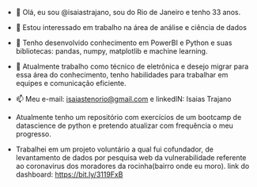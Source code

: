 - 👋 Olá, eu sou @isaiastrajano, sou do Rio de Janeiro e tenho 33 anos.
- 👀 Estou interessado em trabalho na área de análise e ciência de dados
- 🌱 Tenho desenvolvido conhecimento em PowerBI e Python e suas bibliotecas: pandas, numpy, matplotlib e machine learning.
- 💞️ Atualmente trabalho como técnico de eletrônica e desejo migrar para essa área do conhecimento, tenho habilidades para trabalhar em equipes e comunicação eficiente.
- 📫 Meu e-mail: isaiastenorio@gmail.com e linkedIN: Isaias Trajano

- Atualmente tenho um repositório com exercícios de um bootcamp de datascience de python e pretendo atualizar com frequência o meu progresso.
- Trabalhei em um projeto voluntário a qual fui cofundador, de levantamento de dados por pesquisa web da vulnerabilidade referente ao coronavirus dos moradores da rocinha(bairro onde eu moro). link do dashboard: https://bit.ly/3119FxB
